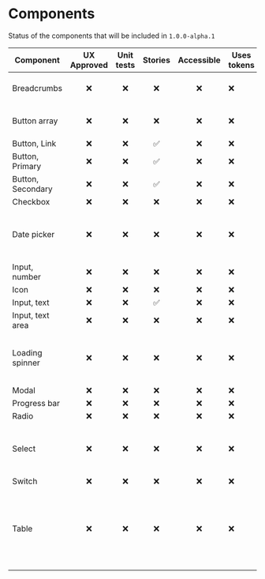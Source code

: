# Components

Status of the components that will be included in `1.0.0-alpha.1`

| Component         | UX Approved | Unit tests | Stories | Accessible | Uses tokens | Comment                                                  |
| ----------------- | :---------: | :--------: | :-----: | :--------: | ----------- | -------------------------------------------------------- |
| Breadcrumbs       |     ❌      |     ❌     |   ❌    |     ❌     | ❌          | Maybe not in alpha1?                                     |
| Button array      |     ❌      |     ❌     |   ❌    |     ❌     | ❌          | Maybe not in alpha1?                                     |
| Button, Link      |     ❌      |     ❌     |   ✅    |     ❌     | ❌          |                                                          |
| Button, Primary   |     ❌      |     ❌     |   ✅    |     ❌     | ❌          |                                                          |
| Button, Secondary |     ❌      |     ❌     |   ✅    |     ❌     | ❌          |                                                          |
| Checkbox          |     ❌      |     ❌     |   ❌    |     ❌     | ❌          |                                                          |
| Date picker       |     ❌      |     ❌     |   ❌    |     ❌     | ❌          | Complex, prob require 3rd party lib                      |
| Input, number     |     ❌      |     ❌     |   ❌    |     ❌     | ❌          |                                                          |
| Icon              |     ❌      |     ❌     |   ❌    |     ❌     | ❌          |                                                          |
| Input, text       |     ❌      |     ❌     |   ✅    |     ❌     | ❌          |                                                          |
| Input, text area  |     ❌      |     ❌     |   ❌    |     ❌     | ❌          |                                                          |
| Loading spinner   |     ❌      |     ❌     |   ❌    |     ❌     | ❌          | Do we also need the loading-dots?                        |
| Modal             |     ❌      |     ❌     |   ❌    |     ❌     | ❌          |                                                          |
| Progress bar      |     ❌      |     ❌     |   ❌    |     ❌     | ❌          |                                                          |
| Radio             |     ❌      |     ❌     |   ❌    |     ❌     | ❌          |                                                          |
| Select            |     ❌      |     ❌     |   ❌    |     ❌     | ❌          | Complex, prob require 3rd party lib                      |
| Switch            |     ❌      |     ❌     |   ❌    |     ❌     | ❌          |                                                          |
| Table             |     ❌      |     ❌     |   ❌    |     ❌     | ❌          | Complex, prob require 3rd party lib, maybe not in beta1? |

